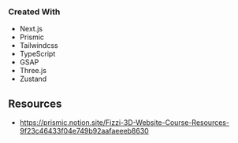 ### Created With

- Next.js
- Prismic
- Tailwindcss
- TypeScript
- GSAP
- Three.js
- Zustand


## Resources
- https://prismic.notion.site/Fizzi-3D-Website-Course-Resources-9f23c46433f04e749b92aafaeeeb8630
